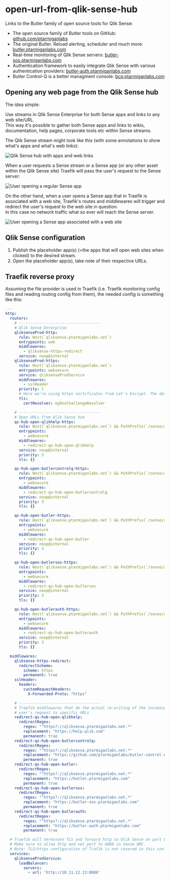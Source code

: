 # open-url-from-qlik-sense-hub

Links to the Butler family of open source tools for Qlik Sense:

- The open source family of Butler tools on GitHub: [github.com/ptarmiganlabs](https://github.com/ptarmiganlabs)
- The original Butler. Reload alerting, scheduler and much more: [butler.ptarmiganlabs.com](https://butler.ptarmiganlabs.com)
- Real-time monitoring of Qlik Sense servers: [butler-sos.ptarmiganlabs.com](https://butler-sos.ptarmiganlabs.com)
- Authentication framework to easily integrate Qlik Sense with various authentication providers: [butler-auth.ptarmiganlabs.com](https://butler-auth.ptarmiganlabs.com)
- Butler Control-Q is a better managment console: [bcq.ptarmiganlabs.com](https://bcq.ptarmiganlabs.com)

## Opening any web page from the Qlik Sense hub

The idea simple:

Use streams in Qlik Sense Enterprise for both Sense apps and links to any web site/URL.  
This way it's possible to gather both Sense apps and links to wikis, documentation, help pages, corporate tools etc within Sense streams.

The Qlik Sense stream might look like this (with some annotations to show what's apps and what's web links):

![Qlik Sense hub with apps and web links](./qlik-sense-hub-with-web-links.png "Qlik Sense hub with apps and web links")

When a user requests a Sense stream or a Sense app (or any other asset within the Qlik Sense site) Traefik will pass the user's request to the Sense server:

![User opening a regular Sense app](./user-opening-sense-app.png "User opening a regular Sense app")

On the other hand, when a user opens a Sense app that in Traefik is associated with a web site, Traefik's routes and middlewares will trigger and redirect the user's request to the web site in question.  
In this case no network traffic what so ever will reach the Sense server.

![User opening a Sense app associated with a web site](./user-opening-web-site.png "User opening a Sense app associated with a web site")

## Qlik Sense configuration

1. Publish the placeholder app(s) (=the apps that will open web sites when clicked) to the desired stream.
2. Open the placeholder app(s), take note of their respective URLs.

## Traefik reverse proxy

Assuming the file provider is used in Traefik (i.e. Traefik monitoring config files and reading routing config from them), the needed config is something like this:

```yaml
---
http:
  routers:
    # ------------------------------------
    # Qlik Sense Enterprise
    qliksenseProd-http:
      rule: Host(`qliksense.ptarmiganlabs.net`)
      entrypoints: web
      middlewares:
        - qliksense-https-redirect
      service: noop@internal
    qliksenseProd-https:
      rule: Host(`qliksense.ptarmiganlabs.net`)
      entrypoints: websecure
      service: qliksenseProdService
      middlewares:
        - sslHeader
      priority: 1
      # Here we're using https certificates from Let's Encrypt. The details for this are elsewhere in Traefik's config files.
      tls:
        certResolver: myDnsChallengeResolver

    # ------------------------------------
    # Open URLs from Qlik Sense hub
    qs-hub-open-qlikhelp-https:
      rule: Host(`qliksense.ptarmiganlabs.net`) && PathPrefix(`/sense/app/fc90c7f0-f498-4780-8864-2f78f449d9e9`)
      entrypoints:
        - websecure
      middlewares:
        - redirect-qs-hub-open-qlikhelp
      service: noop@internal
      priority: 3
      tls: {}

    qs-hub-open-butlercontrolq-https:
      rule: Host(`qliksense.ptarmiganlabs.net`) && PathPrefix(`/sense/app/7b797bd9-8354-4d00-a4d1-2d50c74c92b3`)
      entrypoints:
        - websecure
      middlewares:
        - redirect-qs-hub-open-butlercontrolq
      service: noop@internal
      priority: 3
      tls: {}

    qs-hub-open-butler-https:
      rule: Host(`qliksense.ptarmiganlabs.net`) && PathPrefix(`/sense/app/b34a8081-ca65-4005-8a93-5daf2d6b7364`)
      entrypoints:
        - websecure
      middlewares:
        - redirect-qs-hub-open-butler
      service: noop@internal
      priority: 3
      tls: {}

    qs-hub-open-butlersos-https:
      rule: Host(`qliksense.ptarmiganlabs.net`) && PathPrefix(`/sense/app/874369dd-cee1-431b-b9fd-22087382c3c9`)
      entrypoints:
        - websecure
      middlewares:
        - redirect-qs-hub-open-butlersos
      service: noop@internal
      priority: 3
      tls: {}

    qs-hub-open-butlerauth-https:
      rule: Host(`qliksense.ptarmiganlabs.net`) && PathPrefix(`/sense/app/9e15c449-6269-4a0b-a51a-afbda794bce2`)
      entrypoints:
        - websecure
      middlewares:
        - redirect-qs-hub-open-butlerauth
      service: noop@internal
      priority: 3
      tls: {}

  middlewares:
    qliksense-https-redirect:
      redirectScheme:
        scheme: https
        permanent: true
    sslHeader:
      headers:
        customRequestHeaders:
          X-Forwarded-Proto: "https"

    # ------------------------------------
    # Traefik middlewares that do the actual re-writing of the incoming URL, effectively redirecting the
    # user's request to specific URLs
    redirect-qs-hub-open-qlikhelp:
      redirectRegex:
        regex: "^https?://qliksense.ptarmiganlabs.net.*"
        replacement: "https://help.qlik.com"
        permanent: true
    redirect-qs-hub-open-butlercontrolq:
      redirectRegex:
        regex: "^https?://qliksense.ptarmiganlabs.net.*"
        replacement: "https://github.com/ptarmiganlabs/butler-control-q-public"
        permanent: true
    redirect-qs-hub-open-butler:
      redirectRegex:
        regex: "^https?://qliksense.ptarmiganlabs.net.*"
        replacement: "https://butler.ptarmiganlabs.com"
        permanent: true
    redirect-qs-hub-open-butlersos:
      redirectRegex:
        regex: "^https?://qliksense.ptarmiganlabs.net.*"
        replacement: "https://butler-sos.ptarmiganlabs.com"
        permanent: true
    redirect-qs-hub-open-butlerauth:
      redirectRegex:
        regex: "^https?://qliksense.ptarmiganlabs.net.*"
        replacement: "https://butler-auth.ptarmiganlabs.com"
        permanent: true

  # Traefik will terminate TLS and forward http to Qlik Sense on port 8088 in this case.
  # Make sure to allow http and set port to 8088 in Sense QMC. 
  # Note: TLS/https configuration of Trafik is not covered in this config file.
  services:
    qliksenseProdService:
      loadBalancer:
        servers:
          - url: 'http://10.11.12.13:8088'
```
